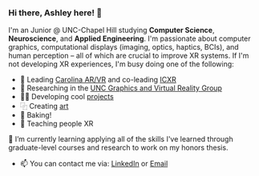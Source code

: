 ### Hi there, Ashley here! 👋

I'm an Junior @ UNC-Chapel Hill studying **Computer Science**, **Neuroscience**, and **Applied Engineering**. I'm passionate about computer graphics, computational displays (imaging, optics, haptics, BCIs), and human perception – all of which are crucial to improve XR systems. If I'm not developing XR experiences, I'm busy doing one of the following:

- 🥽 Leading [Carolina AR/VR](https://linktr.ee/carvr) and co-leading [ICXR](https://www.icxr.org/)
- 🔭 Researching in the [UNC Graphics and Virtual Reality Group](https://telepresence.web.unc.edu/)
- 👩‍💻 Developing cool [projects](https://aneall.github.io/projects.html)
- ⿻ Creating [art](https://aneall.github.io/portfolio.html)
- 🍪 Baking!
- 📖 Teaching people XR

🌱 I’m currently learning applying all of the skills I've learned through graduate-level courses and research to work on my honors thesis.
- 📫 You can contact me via: [LinkedIn](https://www.linkedin.com/in/ashley-neall/) or [Email](aneall@unc.edu)
